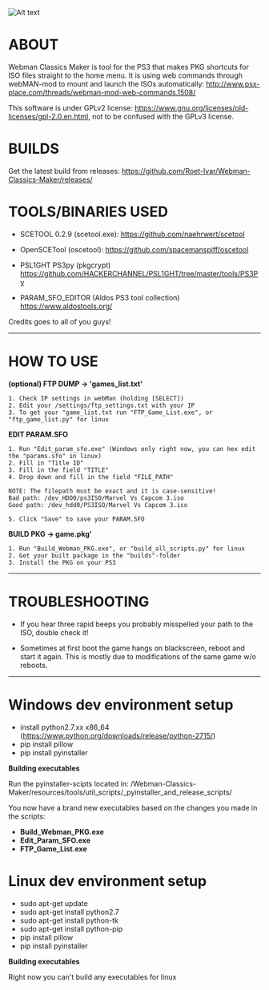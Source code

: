 
![Alt text](https://imgur.com/IS7aC3E.png "Optional title")
# ABOUT
Webman Classics Maker is tool for the PS3 that makes PKG shortcuts for ISO files straight to the home menu. It is using web commands  through webMAN-mod to mount and launch the ISOs automatically:
http://www.psx-place.com/threads/webman-mod-web-commands.1508/

This software is under GPLv2 license: https://www.gnu.org/licenses/old-licenses/gpl-2.0.en.html, not to be confused with the GPLv3 license.

# BUILDS
Get the latest build from releases:
https://github.com/Roet-Ivar/Webman-Classics-Maker/releases/

# TOOLS/BINARIES USED

* SCETOOL 0.2.9 (scetool.exe):
https://github.com/naehrwert/scetool

* OpenSCETool (oscetool):
https://github.com/spacemanspiff/oscetool

* PSL1GHT PS3py (pkgcrypt)
https://github.com/HACKERCHANNEL/PSL1GHT/tree/master/tools/PS3Py

* PARAM_SFO_EDITOR (Aldos PS3 tool collection)
https://www.aldostools.org/

Credits goes to all of you guys!

------------------------------------------------------------------------
# HOW TO USE

**(optional) FTP DUMP -> 'games_list.txt'**
	
	1. Check IP settings in webMan (holding [SELECT])
	2. Edit your /settings/ftp_settings.txt with your IP
	3. To get your "game_list.txt run "FTP_Game_List.exe", or "ftp_game_list.py" for linux

**EDIT PARAM.SFO**

	1. Run "Edit_param_sfo.exe" (Windows only right now, you can hex edit the "params.sfo" in linux)
	2. Fill in "Title ID"
	3. Fill in the field "TITLE"
	4. Drop down and fill in the field "FILE_PATH"

	NOTE: The filepath must be exact and it is case-sensitive!
	Bad path: /dev_HDD0/ps3ISO/Marvel Vs Capcom 3.iso
	Good path: /dev_hdd0/PS3ISO/Marvel Vs Capcom 3.iso

	5. Click "Save" to save your PARAM.SFO


**BUILD PKG -> game.pkg'**

	1. Run "Build_Webman_PKG.exe", or "build_all_scripts.py" for linux
	2. Get your built package in the "builds"-folder
	3. Install the PKG on your PS3
	
---------------------------------------------------------------------------------------------------	
# TROUBLESHOOTING
	
* If you hear three rapid beeps you probably misspelled your path to the ISO, double check it!

* Sometimes at first boot the game hangs on blackscreen, reboot and start it again. This is mostly due to modifications of the same game w/o reboots.
	
---------------------------------------------------------------------------------------------------

# Windows dev environment setup 

* install python2.7.xx x86_64 (https://www.python.org/downloads/release/python-2715/)
* pip install pillow
* pip install pyinstaller

**Building executables**

Run the pyinstaller-scipts located in:
/Webman-Classics-Maker/resources/tools/util_scripts/_pyinstaller_and_release_scripts/

You now have a brand new executables based on the changes you made in the scripts:

* **Build_Webman_PKG.exe**
* **Edit_Param_SFO.exe** 
* **FTP_Game_List.exe** 

# Linux dev environment setup

* sudo apt-get update
* sudo apt-get install python2.7
* sudo apt-get install python-tk
* sudo apt-get install python-pip
* pip install pillow
* pip install pyinstaller

**Building executables**

Right now you can't build any executables for linux

